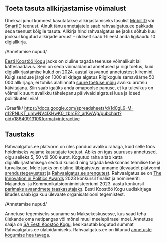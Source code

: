 ## Toeta tasuta allkirjastamise võimalust
Üheksal juhul kümnest kasutatakse allkirjastamiseks tasulist [MobiilID](https://www.skidsolutions.eu/price-list/#mobile-id) või [SmartID](https://www.skidsolutions.eu/price-list/#smart-id) teenust. Ainult tänu annetajatele saab rahvaalgatus.ee pakkuda seda teenust kõigile tasuta. Allkirja hind rahvaalgatus.ee jaoks sõltub kuu jooksul kogutud allkirjade arvust – üldiselt saab 1€ eest anda ligikaudu 10 digiallkirja.

/Annetamise nupud/

[Eesti Koostöö Kogu](https://kogu.ee/rahvaalgatusveeb) jaoks on oluline tagada teenuse võimalikult lai kättesaadavus. Seni  on seda võimaldanud annetused ja riigi toetus, kuid digiallkirjastamise kulud on 2024. aastal kasvanud annetustest kiiremini.
Kuigi seaduse järgi on 1000 allkirjaga algatus Riigikogule samaväärne 50 000 allkirjaga, ei tohiks alahinnata [suure toetuse mõju](https://kogu.ee/ekk-ja-sitra-vordlev-raport/) avaliku arutelu käivitajana. 
Siin saab igaüks anda omapoolse panuse, et ka tulevikus on võimalik suurt avalikku tähelepanu pälvivaid algatusi luua ja ideed poliitikuteni viia!

/Graafik/
https://docs.google.com/spreadsheets/d/1d0gL9-M-n12PNLKT_umwNV4IXHwK0_zbrcE2_arKwWg/pubchart?oid=1864091310&format=interactive

## Taustaks
Rahvaalgatus.ee platvorm on üles pandud avaliku rahaga, kuid selle töös hoidmiseks vajame kasutajate toetust. Abiks on igas suuruses annetused, olgu selleks 5, 50 või 500 eurot. Kogutud raha aitab katta digiallkirjastamisega seotud kulusid ning tagada keskkonnas tehnilise toe ja turvalisuse. Meie jaoks on oluline läbipaistvus: anname ülevaadet platvormi [arendustegevustest](https://github.com/rahvaalgatus/rahvaalgatus/issues) ja [Rahvaalgatus.ee arengutest](https://kogu.ee/rahvaalgatusveeb).
Rahvaalgatus.ee on [The Innovation in Politics Awards](https://innovationinpolitics.eu/) 2023 konkursil finalist ja nomineeriti Majandus- ja Kommunikatsiooniministeeriumi 2023. aasta konkursil [parimaks avaandmete taaskasutajaks](https://medium.com/digiriik/eesti-avaandmete-valdkonna-silmapaistvad-panustajad-2023-1f353177c0b0).
Eesti Koostöö Kogu uudiskirjaga liitudes saab iga kuu ülevaate organisatsiooni tegemistest.

/Annetamise nupud/

Annetuse tegemiseks suuname su Maksekeskusesse, kus saad teha ülekande oma netipangas või mõnel muul meelepärasel moel. Annetuse saaja on [SA Eesti Koostöö Kogu](https://kogu.ee/), kes kasutab kogutud summat Rahvaalgatus.ee ülalpidamiseks. Rahvaalgatus.ee on liitunud [annetuste kogumise hea tavaga](https://heakodanik.ee/annetuste-kogumise-hea-tava/).
